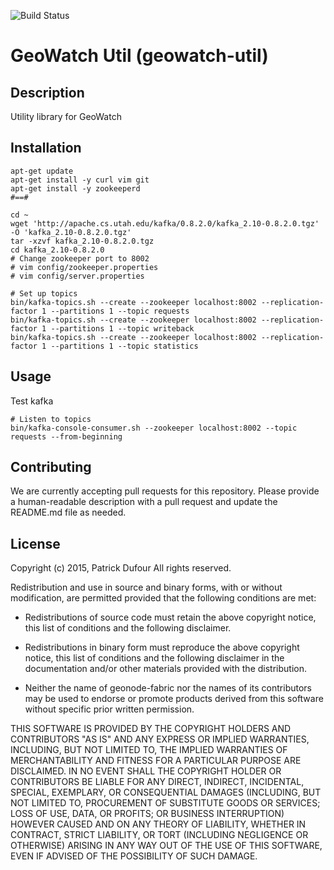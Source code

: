 ![Build Status](https://travis-ci.org/geowatch/geowatch-util.png)

GeoWatch Util (geowatch-util)
================

## Description

Utility library for GeoWatch

## Installation

```
apt-get update
apt-get install -y curl vim git
apt-get install -y zookeeperd
#==#
```
```
cd ~
wget 'http://apache.cs.utah.edu/kafka/0.8.2.0/kafka_2.10-0.8.2.0.tgz' -O 'kafka_2.10-0.8.2.0.tgz'
tar -xzvf kafka_2.10-0.8.2.0.tgz
cd kafka_2.10-0.8.2.0
# Change zookeeper port to 8002
# vim config/zookeeper.properties
# vim config/server.properties

```

```
# Set up topics
bin/kafka-topics.sh --create --zookeeper localhost:8002 --replication-factor 1 --partitions 1 --topic requests
bin/kafka-topics.sh --create --zookeeper localhost:8002 --replication-factor 1 --partitions 1 --topic writeback
bin/kafka-topics.sh --create --zookeeper localhost:8002 --replication-factor 1 --partitions 1 --topic statistics
```

## Usage

Test kafka
```
# Listen to topics
bin/kafka-console-consumer.sh --zookeeper localhost:8002 --topic requests --from-beginning
```

## Contributing

We are currently accepting pull requests for this repository. Please provide a human-readable description with a pull request and update the README.md file as needed.

## License

Copyright (c) 2015, Patrick Dufour
All rights reserved.

Redistribution and use in source and binary forms, with or without
modification, are permitted provided that the following conditions are met:

* Redistributions of source code must retain the above copyright notice, this
  list of conditions and the following disclaimer.

* Redistributions in binary form must reproduce the above copyright notice,
  this list of conditions and the following disclaimer in the documentation
  and/or other materials provided with the distribution.

* Neither the name of geonode-fabric nor the names of its
  contributors may be used to endorse or promote products derived from
  this software without specific prior written permission.

THIS SOFTWARE IS PROVIDED BY THE COPYRIGHT HOLDERS AND CONTRIBUTORS "AS IS"
AND ANY EXPRESS OR IMPLIED WARRANTIES, INCLUDING, BUT NOT LIMITED TO, THE
IMPLIED WARRANTIES OF MERCHANTABILITY AND FITNESS FOR A PARTICULAR PURPOSE ARE
DISCLAIMED. IN NO EVENT SHALL THE COPYRIGHT HOLDER OR CONTRIBUTORS BE LIABLE
FOR ANY DIRECT, INDIRECT, INCIDENTAL, SPECIAL, EXEMPLARY, OR CONSEQUENTIAL
DAMAGES (INCLUDING, BUT NOT LIMITED TO, PROCUREMENT OF SUBSTITUTE GOODS OR
SERVICES; LOSS OF USE, DATA, OR PROFITS; OR BUSINESS INTERRUPTION) HOWEVER
CAUSED AND ON ANY THEORY OF LIABILITY, WHETHER IN CONTRACT, STRICT LIABILITY,
OR TORT (INCLUDING NEGLIGENCE OR OTHERWISE) ARISING IN ANY WAY OUT OF THE USE
OF THIS SOFTWARE, EVEN IF ADVISED OF THE POSSIBILITY OF SUCH DAMAGE.
